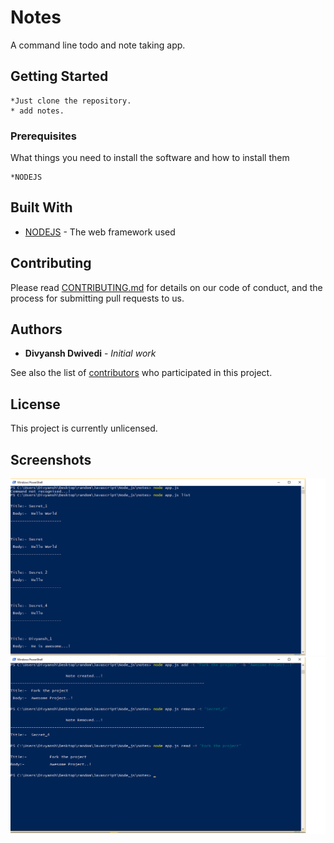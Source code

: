 # Notes

A command line todo and note taking app.

## Getting Started
```
*Just clone the repository.
* add notes.
```

### Prerequisites

What things you need to install the software and how to install them

```
*NODEJS
```

## Built With

* [NODEJS](https://www.nodejs.org) - The web framework used

## Contributing

Please read [CONTRIBUTING.md](https://gist.github.com/PurpleBooth/b24679402957c63ec426) for details on our code of conduct, and the process for submitting pull requests to us.


## Authors

* **Divyansh Dwivedi** - *Initial work*

See also the list of [contributors](https://github.com/your/project/contributors) who participated in this project.

## License

This project is currently unlicensed.

## Screenshots

![Screenshot](screenshot.png)
![Screenshot](screenshot_2.png)
